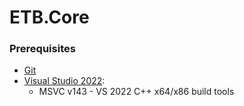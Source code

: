# ETB.Core

### Prerequisites

- [Git](https://git-scm.com)
- [Visual Studio 2022](https://visualstudio.microsoft.com/vs/):
    - MSVC v143 - VS 2022 C++ x64/x86 build tools
